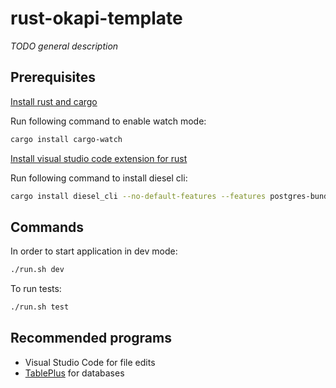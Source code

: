 # rust-okapi-template

*TODO general description*

## Prerequisites

[Install rust and cargo](https://doc.rust-lang.org/cargo/getting-started/installation.html)

Run following command to enable watch mode:
```sh
cargo install cargo-watch
```

[Install visual studio code extension for rust](https://marketplace.visualstudio.com/items?itemName=rust-lang.rust-analyzer)

Run following command to install diesel cli:
```sh
cargo install diesel_cli --no-default-features --features postgres-bundled --features sqlite-bundle
```

## Commands

In order to start application in dev mode:
```sh
./run.sh dev
```

To run tests:
```sh
./run.sh test
```

## Recommended programs

- Visual Studio Code for file edits
- [TablePlus](https://tableplus.com) for databases
